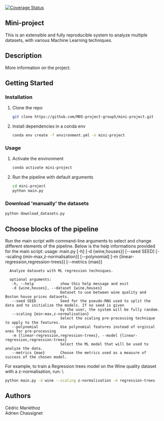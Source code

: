 [![Coverage Status](https://coveralls.io/repos/github/M05-project-group5/mini-project/badge.svg?branch=main)](https://coveralls.io/github/M05-project-group5/mini-project?branch=main)

## Mini-project
This is an extensible and fully reproducible system to analyze multiple datasets, with various Machine Learning techniques.

## Description
More information on the project.

## Getting Started

### Installation

1. Clone the repo
   ```sh
   git clone https://github.com/M05-project-group5/mini-project.git
   ```
2. Install dependencies in a conda env
   ```sh
   conda env create -f environment.yml -n mini-project
   ```
### Usage

1. Activate the environment
   ```sh
   conda activate mini-project
   ```
2. Run the pipeline with default arguments
   ```sh
   cd mini-project
   python main.py
   ```
### Download 'manually' the datasets
   ```sh
   python download_datasets.py
   ```
   
## Choose blocks of the pipeline
Run the main script with command-line arguments to select and change different elements of the pipeline.
Below is the help informations provided for the main script:
      usage: main.py [-h] [-d {wine,houses}] [--seed SEED] [--scaling {min-max,z-normalisation}] [--polynomial]
                    [-m {linear-regression,regression-trees}] [--metrics {mae}]

      Analyze datasets with ML regression techniques.

      optional arguments:
       -h, --help            show this help message and exit
       -d {wine,houses}, --dataset {wine,houses}
                             Dataset to use between wine quality and Boston house prices datasets.
       --seed SEED           Seed for the pseudo-RNG used to split the data and to initialize the models. If no seed is given
                             by the user, the system will be fully random.
       --scaling {min-max,z-normalisation}
                             Select the scaling pre-processing technique to apply to the features.
       --polynomial          Use polynomial features instead of orginial ones for pre-processing
       -m {linear-regression,regression-trees}, --model {linear-regression,regression-trees}
                             Select the ML model that will be used to analyze the data.
       --metrics {mae}       Choose the metrics used as a measure of success of the chosen model.

  
For example, to train a Regression trees model on the Wine quality dataset with a z-normalisation, run: \
   ```sh
   python main.py -d wine --scaling z-normalisation -m regression-trees
   ```
 
 ## Authors
 Cédric Mariéthoz \
 Adrien Chassignet
